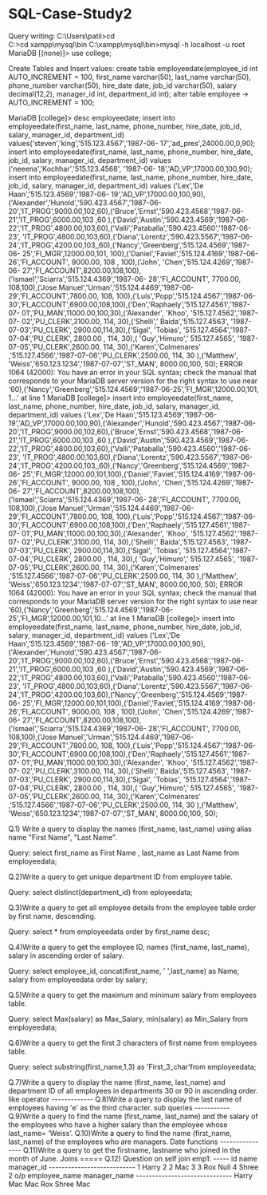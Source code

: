 # SQL-Case-Study2

Query writing:
C:\Users\patil>cd\
C:\>cd xampp\mysql\bin
C:\xampp\mysql\bin>mysql -h localhost -u root
MariaDB [(none)]> use college;


Create Tables and Insert values:
create table employeedate(employee_id int AUTO_INCREMENT = 100, first_name
varchar(50), last_name varchar(50), phone_number varchar(50), hire_date date, job_id
varchar(50), salary decimal(12,2), manager_id int, department_id int);
alter table employee
-> AUTO_INCREMENT = 100;

MariaDB [college]> desc employeedate;
insert into employeedate(first_name, last_name, phone_number, hire_date, job_id, salary, manager_id, department_id) values('steven','king','515.123.4567','1987-06- 17','ad_pres',24000.00,0,90);
insert into employeedate(first_name, last_name, phone_number, hire_date, job_id, salary, manager_id, department_id) values ('neeena','Kochhar','515.123.4568', '1987-06- 18','AD_VP',17000.00,100,90);
insert into employeedate(first_name, last_name, phone_number, hire_date, job_id, salary, manager_id, department_id) values ('Lex','De Haan','515.123.4569','1987-06- 19','AD_VP',17000.00,100,90),('Alexander','Hunold','590.423.4567','1987-06- 20','IT_PROG',9000.00,102,60),('Bruce','Ernst','590.423.4568','1987-06- 21','IT_PROG',6000.00,103 ,60 ),('David','Austin','590.423.4569','1987-06- 22','IT_PROG',4800.00,103,60),('Valli','Pataballa','590.423.4560','1987-06-23',
'IT_PROG',4800.00,103,60),('Diana','Lorentz','590.423.5567','1987-06- 24','IT_PROG',4200.00,103,,60),('Nancy','Greenberg','515.124.4569','1987-06- 25','FI_MGR',12000.00,101, 100),('Daniel','Faviet','515.124.4169','1987-06-26','FI_ACCOUNT', 9000.00, 108 , 100),('John', 'Chen','515.124.4269','1987-06- 27','FI_ACCOUNT',8200.00,108,100),('Ismael','Sciarra','515.124.4369','1987-06- 28','FI_ACCOUNT', 7700.00, 108,100),('Jose Manuel','Urman','515.124.4469','1987-06- 29','FI_ACCOUNT',7800.00, 108, 100),('Luis','Popp','515.124.4567','1987-06- 30','FI_ACCOUNT',6900.00,108,100),('Den','Raphaely','515.127.4561','1987-07- 01','PU_MAN',11000.00,100,30),('Alexander', 'Khoo', '515.127.4562','1987-07-
02','PU_CLERK',3100.00, 114, 30),('Shelli',' Baida','515.127.4563', '1987-07-03','PU_CLERK', 2900.00,114,30),('Sigal', 'Tobias', '515.127.4564','1987-07-04','PU_CLERK', 2800.00 , 114, 30),( 'Guy','Himuro',' 515.127.4565', '1987-07-05','PU_CLERK',2600.00, 114, 30),('Karen','Colmenares' ,'515.127.4566','1987-07-06','PU_CLERK',2500.00, 114, 30 ),('Matthew', 'Weiss','650.123.1234','1987-07-07','ST_MAN', 8000.00,100, 50);
ERROR 1064 (42000): You have an error in your SQL syntax; check the manual that
corresponds to your MariaDB server version for the right syntax to use near
'60),('Nancy','Greenberg','515.124.4569','1987-06-25','FI_MGR',12000.00,101, 1...' at line 1
MariaDB [college]> insert into employeedate(first_name, last_name, phone_number, hire_date, job_id, salary, manager_id, department_id) values ('Lex','De
Haan','515.123.4569','1987-06- 19','AD_VP',17000.00,100,90),('Alexander','Hunold','590.423.4567','1987-06- 20','IT_PROG',9000.00,102,60),('Bruce','Ernst','590.423.4568','1987-06- 21','IT_PROG',6000.00,103 ,60 ),('David','Austin','590.423.4569','1987-06- 22','IT_PROG',4800.00,103,60),('Valli','Pataballa','590.423.4560','1987-06-23',
'IT_PROG',4800.00,103,60),('Diana','Lorentz','590.423.5567','1987-06- 24','IT_PROG',4200.00,103,,60),('Nancy','Greenberg','515.124.4569','1987-06- 25','FI_MGR',12000.00,101,100),('Daniel','Faviet','515.124.4169','1987-06-26','FI_ACCOUNT', 9000.00, 108 , 100),('John', 'Chen','515.124.4269','1987-06- 27','FI_ACCOUNT',8200.00,108,100),('Ismael','Sciarra','515.124.4369','1987-06- 28','FI_ACCOUNT', 7700.00, 108,100),('Jose Manuel','Urman','515.124.4469','1987-06- 29','FI_ACCOUNT',7800.00, 108, 100),('Luis','Popp','515.124.4567','1987-06- 30','FI_ACCOUNT',6900.00,108,100),('Den','Raphaely','515.127.4561','1987-07- 01','PU_MAN',11000.00,100,30),('Alexander', 'Khoo', '515.127.4562','1987-07- 02','PU_CLERK',3100.00, 114, 30),('Shelli',' Baida','515.127.4563', '1987-07-03','PU_CLERK', 2900.00,114,30),('Sigal', 'Tobias', '515.127.4564','1987-07-04','PU_CLERK', 2800.00 , 114, 30),( 'Guy','Himuro',' 515.127.4565', '1987-07-05','PU_CLERK',2600.00, 114, 30),('Karen','Colmenares' ,'515.127.4566','1987-07-06','PU_CLERK',2500.00, 114, 30 ),('Matthew', 'Weiss','650.123.1234','1987-07-07','ST_MAN', 8000.00,100, 50);
ERROR 1064 (42000): You have an error in your SQL syntax; check the manual that
corresponds to your MariaDB server version for the right syntax to use near
'60),('Nancy','Greenberg','515.124.4569','1987-06-25','FI_MGR',12000.00,101,10...' at line 1
MariaDB [college]> insert into employeedate(first_name, last_name, phone_number, hire_date, job_id, salary, manager_id, department_id) values ('Lex','De
Haan','515.123.4569','1987-06- 19','AD_VP',17000.00,100,90),('Alexander','Hunold','590.423.4567','1987-06- 20','IT_PROG',9000.00,102,60),('Bruce','Ernst','590.423.4568','1987-06- 21','IT_PROG',6000.00,103 ,60 ),('David','Austin','590.423.4569','1987-06- 22','IT_PROG',4800.00,103,60),('Valli','Pataballa','590.423.4560','1987-06-23',
'IT_PROG',4800.00,103,60),('Diana','Lorentz','590.423.5567','1987-06- 24','IT_PROG',4200.00,103,60),('Nancy','Greenberg','515.124.4569','1987-06- 25','FI_MGR',12000.00,101,100),('Daniel','Faviet','515.124.4169','1987-06-26','FI_ACCOUNT', 9000.00, 108 , 100),('John', 'Chen','515.124.4269','1987-06- 27','FI_ACCOUNT',8200.00,108,100),('Ismael','Sciarra','515.124.4369','1987-06- 28','FI_ACCOUNT', 7700.00, 108,100),('Jose Manuel','Urman','515.124.4469','1987-06- 29','FI_ACCOUNT',7800.00, 108, 100),('Luis','Popp','515.124.4567','1987-06- 30','FI_ACCOUNT',6900.00,108,100),('Den','Raphaely','515.127.4561','1987-07- 01','PU_MAN',11000.00,100,30),('Alexander', 'Khoo', '515.127.4562','1987-07- 02','PU_CLERK',3100.00, 114, 30),('Shelli',' Baida','515.127.4563', '1987-07-03','PU_CLERK', 2900.00,114,30),('Sigal', 'Tobias', '515.127.4564','1987-07-04','PU_CLERK', 2800.00 , 114, 30),( 'Guy','Himuro',' 515.127.4565', '1987-07-05','PU_CLERK',2600.00, 114,
30),('Karen','Colmenares' ,'515.127.4566','1987-07-06','PU_CLERK',2500.00, 114, 30 ),('Matthew', 'Weiss','650.123.1234','1987-07-07','ST_MAN', 8000.00,100, 50);


Q.1) Write a query to display the names (first_name, last_name) using alias name "First
Name", "Last Name".

Query: select first_name as First Name , last_name as Last Name from employeedata;

Q.2)Write a query to get unique department ID from employee table.

Query: select distinct(department_id) from eployeedata;

Q.3)Write a query to get all employee details from the employee table order by first name, descending.

Query: select * from employeedata order by first_name desc;

Q.4)Write a query to get the employee ID, names (first_name, last_name), salary in
ascending order of salary.

Query: select employee_id, concat(first_name, ' ',last_name) as Name, salary from employeedata order by salary;

Q.5)Write a query to get the maximum and minimum salary from employees table.

Query: select Max(salary) as Max_Salary, min(salary) as Min_Salary from employeedata;

Q.6)Write a query to get the first 3 characters of first name from employees table.

Query: select substring(first_name,1,3) as 'First_3_char'from employeedata;

Q.7)Write a query to display the name (first_name, last_name) and department ID of all
employees in departments 30 or 90 in ascending order.
like operator
------------- Q.8)Write a query to display the last name of employees having 'e' as the third character.
sub queries
----------- Q.9)Write a query to find the name (first_name, last_name) and the salary of the employees
who have a higher salary than the employee whose last_name= ‘Weiss’.
Q.10)Write a query to find the name (first_name, last_name) of the employees who are
managers.
Date functions
---------------- Q.11)Write a query to get the firstname, lastname who joined in the month of June.
Joins ===== Q.12) Question on self join
emp1: -----
id name manager_id
--------------------------- 1 Harry 2
2 Mac 3
3 Rox Null
4 Shree 2
o/p
employee_name manager_name
------------------------------ Harry Mac
Mac Rox
Shree Mac
